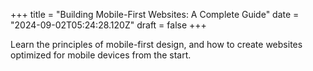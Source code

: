 +++
title = "Building Mobile-First Websites: A Complete Guide"
date = "2024-09-02T05:24:28.120Z"
draft = false
+++

  Learn the principles of mobile-first design, and how to create websites optimized for mobile devices from the start.
        